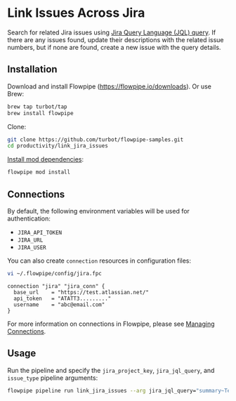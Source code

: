 # Link Issues Across Jira

Search for related Jira issues using [Jira Query Language (JQL) query](https://support.atlassian.com/jira-service-management-cloud/docs/use-advanced-search-with-jira-query-language-jql/). If there are any issues found, update their descriptions with the related issue numbers, but if none are found, create a new issue with the query details.

## Installation

Download and install Flowpipe (https://flowpipe.io/downloads). Or use Brew:

```sh
brew tap turbot/tap
brew install flowpipe
```

Clone:

```sh
git clone https://github.com/turbot/flowpipe-samples.git
cd productivity/link_jira_issues
```

[Install mod dependencies](https://flowpipe.io/docs/build/mod-dependencies#mod-dependencies):

```sh
flowpipe mod install
```

## Connections

By default, the following environment variables will be used for authentication:


- `JIRA_API_TOKEN`
- `JIRA_URL`
- `JIRA_USER`

You can also create `connection` resources in configuration files:

```sh
vi ~/.flowpipe/config/jira.fpc
```

```hcl
connection "jira" "jira_conn" {
  base_url    = "https://test.atlassian.net/"
  api_token   = "ATATT3........."
  username    = "abc@email.com"
}
```

For more information on connections in Flowpipe, please see [Managing Connections](https://flowpipe.io/docs/run/connections).

## Usage

Run the pipeline and specify the `jira_project_key`, `jira_jql_query`, and `issue_type` pipeline arguments:

```sh
flowpipe pipeline run link_jira_issues --arg jira_jql_query="summary~Test" --arg 'jira_project_key=QWR' --arg 'jira_issue_type=Bug'
```
